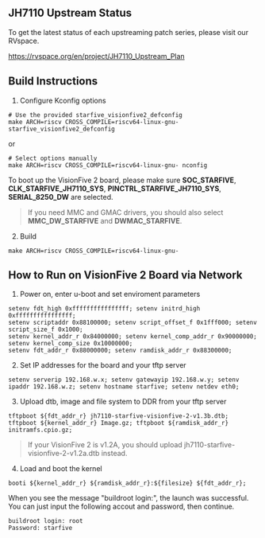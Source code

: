 ## JH7110 Upstream Status ##

To get the latest status of each upstreaming patch series, please visit
our RVspace.

https://rvspace.org/en/project/JH7110_Upstream_Plan

## Build Instructions ##

1. Configure Kconfig options

```shell
# Use the provided starfive_visionfive2_defconfig
make ARCH=riscv CROSS_COMPILE=riscv64-linux-gnu- starfive_visionfive2_defconfig
```

or

```shell
# Select options manually
make ARCH=riscv CROSS_COMPILE=riscv64-linux-gnu- nconfig
```

To boot up the VisionFive 2 board, please make sure **SOC_STARFIVE**, 
**CLK_STARFIVE_JH7110_SYS**, **PINCTRL_STARFIVE_JH7110_SYS**, 
**SERIAL_8250_DW** are selected.
> If you need MMC and GMAC drivers, you should also select
**MMC_DW_STARFIVE** and **DWMAC_STARFIVE**.

2. Build
```shell
make ARCH=riscv CROSS_COMPILE=riscv64-linux-gnu-
```

## How to Run on VisionFive 2 Board via Network ##

1. Power on, enter u-boot and set enviroment parameters
```
setenv fdt_high 0xffffffffffffffff; setenv initrd_high 0xffffffffffffffff;
setenv scriptaddr 0x88100000; setenv script_offset_f 0x1fff000; setenv script_size_f 0x1000;
setenv kernel_addr_r 0x84000000; setenv kernel_comp_addr_r 0x90000000; setenv kernel_comp_size 0x10000000;
setenv fdt_addr_r 0x88000000; setenv ramdisk_addr_r 0x88300000;
```
2. Set IP addresses for the board and your tftp server
```
setenv serverip 192.168.w.x; setenv gatewayip 192.168.w.y; setenv ipaddr 192.168.w.z; setenv hostname starfive; setenv netdev eth0;
```
3. Upload dtb, image and file system to DDR from your tftp server
```
tftpboot ${fdt_addr_r} jh7110-starfive-visionfive-2-v1.3b.dtb; tftpboot ${kernel_addr_r} Image.gz; tftpboot ${ramdisk_addr_r} initramfs.cpio.gz;
```
> If your VisionFive 2 is v1.2A, you should upload jh7110-starfive-visionfive-2-v1.2a.dtb instead.
4. Load and boot the kernel
```
booti ${kernel_addr_r} ${ramdisk_addr_r}:${filesize} ${fdt_addr_r};
```
When you see the message "buildroot login:", the launch was successful.
You can just input the following accout and password, then continue.
```
buildroot login: root
Password: starfive
```
